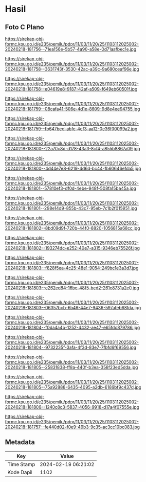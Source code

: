 # Hasil

## Foto C Plano

https://sirekap-obj-formc.kpu.go.id/e235/pemilu/pdpr/11/03/11/20/25/1103112025002-20240218-181756--71ea156e-5b57-4a90-a58e-0d71aafbec1e.jpg

https://sirekap-obj-formc.kpu.go.id/e235/pemilu/pdpr/11/03/11/20/25/1103112025002-20240218-181758--3631743f-3530-42ac-a39c-9a680ceaf96e.jpg

https://sirekap-obj-formc.kpu.go.id/e235/pemilu/pdpr/11/03/11/20/25/1103112025002-20240218-181758--e04619e8-9187-42af-a509-f649eb60501f.jpg

https://sirekap-obj-formc.kpu.go.id/e235/pemilu/pdpr/11/03/11/20/25/1103112025002-20240218-181759--08cafa41-506e-4d1e-8609-9d8e4ee94755.jpg

https://sirekap-obj-formc.kpu.go.id/e235/pemilu/pdpr/11/03/11/20/25/1103112025002-20240218-181759--fb647bed-abfc-4cf3-aa12-0e36f00099a2.jpg

https://sirekap-obj-formc.kpu.go.id/e235/pemilu/pdpr/11/03/11/20/25/1103112025002-20240218-181800--22a70c8d-d178-43a3-8cf4-a855b8867a09.jpg

https://sirekap-obj-formc.kpu.go.id/e235/pemilu/pdpr/11/03/11/20/25/1103112025002-20240218-181800--4d44e7e8-6219-4d6d-bc44-fb60646efda5.jpg

https://sirekap-obj-formc.kpu.go.id/e235/pemilu/pdpr/11/03/11/20/25/1103112025002-20240218-181801--57810ef3-df0d-4ebe-948f-508fa15ba45a.jpg

https://sirekap-obj-formc.kpu.go.id/e235/pemilu/pdpr/11/03/11/20/25/1103112025002-20240218-181801--298e14d9-855b-43c7-95eb-7c1b2f015951.jpg

https://sirekap-obj-formc.kpu.go.id/e235/pemilu/pdpr/11/03/11/20/25/1103112025002-20240218-181802--8bd09d9f-720b-44f0-8820-1056815a68cc.jpg

https://sirekap-obj-formc.kpu.go.id/e235/pemilu/pdpr/11/03/11/20/25/1103112025002-20240218-181802--193274dc-e252-40e7-a315-9346eb75526f.jpg

https://sirekap-obj-formc.kpu.go.id/e235/pemilu/pdpr/11/03/11/20/25/1103112025002-20240218-181803--f828f5ea-4c25-48e1-9054-249bc1e3a3d7.jpg

https://sirekap-obj-formc.kpu.go.id/e235/pemilu/pdpr/11/03/11/20/25/1103112025002-20240218-181803--c262ed84-16bc-48f5-bcd2-261c8731a2e0.jpg

https://sirekap-obj-formc.kpu.go.id/e235/pemilu/pdpr/11/03/11/20/25/1103112025002-20240218-181803--06357bcb-6b46-44e7-9436-597afeb68fda.jpg

https://sirekap-obj-formc.kpu.go.id/e235/pemilu/pdpr/11/03/11/20/25/1103112025002-20240218-181804--f0da4a4b-1252-4432-ae47-e65fdc879786.jpg

https://sirekap-obj-formc.kpu.go.id/e235/pemilu/pdpr/11/03/11/20/25/1103112025002-20240218-181804--9732235f-3afa-4f3d-83e7-7fbfd6f69556.jpg

https://sirekap-obj-formc.kpu.go.id/e235/pemilu/pdpr/11/03/11/20/25/1103112025002-20240218-181805--25831838-ff8a-440f-b3ea-358f23ed5dda.jpg

https://sirekap-obj-formc.kpu.go.id/e235/pemilu/pdpr/11/03/11/20/25/1103112025002-20240218-181805--75a92888-6435-4095-a2db-6186bf9c437d.jpg

https://sirekap-obj-formc.kpu.go.id/e235/pemilu/pdpr/11/03/11/20/25/1103112025002-20240218-181806--1240c8c3-5837-4056-9918-d17a4f07555e.jpg

https://sirekap-obj-formc.kpu.go.id/e235/pemilu/pdpr/11/03/11/20/25/1103112025002-20240218-181757--fe440d02-f0e9-49b3-9c35-ac3cc10bc083.jpg


## Metadata

| Key        | Value               |
| ---------- | ------------------- |
| Time Stamp | 2024-02-19 06:21:02 |
| Kode Dapil | 1102                |




